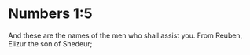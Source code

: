 # Numbers 1:5

And these are the names of the men who shall assist you. From Reuben, Elizur the son of Shedeur;
